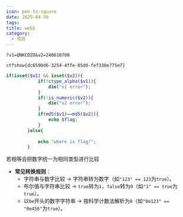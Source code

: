 ```yaml
---
icon: pen-to-square
date: 2025-04-30
tags: 
title: web5
category:
  - 项目
---
```

```url
?v1=QNKCDZO&v2=240610708
```

```
ctfshow{dc6590d6-3254-4ffe-85d0-fef338e775e7}
```

```php
if(isset($v1) && isset($v2)){
            if(!ctype_alpha($v1)){
                die("v1 error");
            }
            if(!is_numeric($v2)){
                die("v2 error");
            }
            if(md5($v1)==md5($v2)){
                echo $flag;
            }
        }else{
        
            echo "where is flag?";
        }
```

若相等会把数字统一为相同类型进行比较
- **常见转换规则**：
    - 字符串与数字比较 → 字符串转为数字（如`"123" == 123`为`true`）。
    - 布尔值与字符串比较 → `true`转为`1`，`false`转为`0`（如`"1" == true`为`true`）。
    - 以`0e`开头的数字字符串 → 按科学计数法解析为`0`（如`"0e123" == "0e456"`为`true`）。

